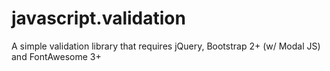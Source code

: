 javascript.validation
=====================

A simple validation library that requires jQuery, Bootstrap 2+ (w/ Modal JS) and FontAwesome 3+
